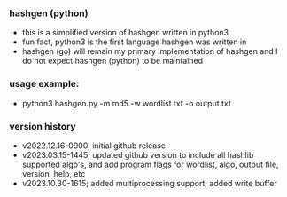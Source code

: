 ### hashgen (python)
- this is a simplified version of hashgen written in python3
- fun fact, python3 is the first language hashgen was written in
- hashgen (go) will remain my primary implementation of hashgen and I do not expect hashgen (python) to be maintained

### usage example:
- python3 hashgen.py -m md5 -w wordlist.txt -o output.txt

### version history
- v2022.12.16-0900; initial github release
- v2023.03.15-1445; updated github version to include all hashlib supported algo's, and add program flags for wordlist, algo, output file, version, help, etc
- v2023.10.30-1615; added multiprocessing support; added write buffer